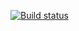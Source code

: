 [![Build status](https://ci.appveyor.com/api/projects/status/mhb81g67ojak14s3?svg=true)](https://ci.appveyor.com/project/JulietteT/sel-9ftd9)
